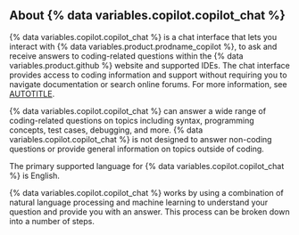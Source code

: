 ## About {% data variables.copilot.copilot_chat %}

{% data variables.copilot.copilot_chat %} is a chat interface that lets you interact with {% data variables.product.prodname_copilot %}, to ask and receive answers to coding-related questions within the {% data variables.product.github %} website and supported IDEs. The chat interface provides access to coding information and support without requiring you to navigate documentation or search online forums. For more information, see [AUTOTITLE](/copilot/about-github-copilot/what-is-github-copilot).

{% data variables.copilot.copilot_chat %} can answer a wide range of coding-related questions on topics including syntax, programming concepts, test cases, debugging, and more. {% data variables.copilot.copilot_chat %} is not designed to answer non-coding questions or provide general information on topics outside of coding.

The primary supported language for {% data variables.copilot.copilot_chat %} is English.

{% data variables.copilot.copilot_chat %} works by using a combination of natural language processing and machine learning to understand your question and provide you with an answer. This process can be broken down into a number of steps.
